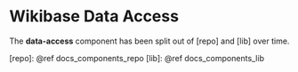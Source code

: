 # Wikibase Data Access

The **data-access** component has been split out of [repo] and [lib] over time.

[repo]: @ref docs_components_repo
[lib]: @ref docs_components_lib
